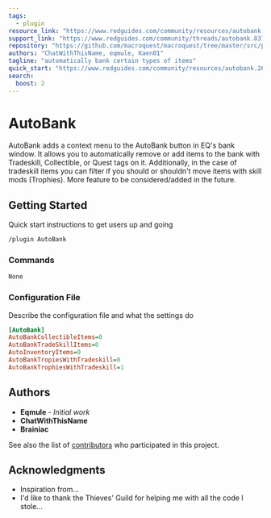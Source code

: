 ```yaml
---
tags:
  - plugin
resource_link: "https://www.redguides.com/community/resources/autobank.2616/"
support_link: "https://www.redguides.com/community/threads/autobank.83743/"
repository: "https://github.com/macroquest/macroquest/tree/master/src/plugins/autobank"
authors: "ChatWithThisName, eqmule, Kaen01"
tagline: "automatically bank certain types of items"
quick_start: "https://www.redguides.com/community/resources/autobank.2616/"
search:
  boost: 2
---
```

# AutoBank
<!--desc-start-->
AutoBank adds a context menu to the AutoBank button in EQ's bank window. It allows you to automatically remove or add items to the bank with Tradeskill, Collectible, or Quest tags on it. 
Additionally, in the case of tradeskill items you can filter if you should or shouldn't move items with skill mods (Trophies). 
More feature to be considered/added in the future. 
<!--desc-end-->

## Getting Started

Quick start instructions to get users up and going

```txt
/plugin AutoBank
```

### Commands
```txt
None
```

### Configuration File

Describe the configuration file and what the settings do

```Macroquest.ini
[AutoBank]
AutoBankCollectibleItems=0
AutoBankTradeSkillItems=0
AutoInventoryItems=0
AutoBankTropiesWithTradeskill=0
AutoBankTrophiesWithTradeskill=1
```

## Authors

* **Eqmule** - *Initial work*
* **ChatWithThisName**
* **Brainiac**


See also the list of [contributors](https://github.com/your/project/contributors) who participated in this project.

## Acknowledgments

* Inspiration from...
* I'd like to thank the Thieves' Guild for helping me with all the code I stole...
